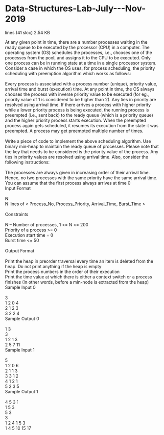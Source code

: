 # Data-Structures-Lab-July---Nov-2019
 lines (41 sloc)  2.54 KB
  
At any given point in time, there are a number processes waiting in the ready queue to be executed by the processor (CPU) in a computer. The operating system (OS) schedules the processes, i.e., chooses one of the processes from the pool, and assigns it to the CPU to be executed. Only one process can be in running state at a time in a single processor system. Consider a case in which the OS uses, for process scheduling, the priority scheduling with preemption algorithm which works as follows:<br />
<br />
Every process is associated with a process number (unique), priority value, arrival time and burst (execution) time. At any point in time, the OS always chooses the process with inverse priority value to be executed (for eg., priority value of 1 is considered to be higher than 2). Any ties in priority are resolved using arrival time. If there arrives a process with higher priority while a lower priority process is being executed, the running process is preempted (i.e., sent back) to the ready queue (which is a priority queue) and the higher priority process starts execution. When the preempted process again gets scheduled, it resumes its execution from the state it was preempted. A process may get preempted multiple number of times.<br />
<br />
Write a piece of code to implement the above scheduling algorithm. Use binary min-heap to maintain the ready queue of processes. Please note that the key that needs to be considered is the priority value of the process. Any ties in priority values are resolved using arrival time. Also, consider the following instructions:<br />
<br />
The processes are always given in increasing order of their arrival time. Hence, no two processes with the same priority have the same arrival time.<br />
You can assume that the first process always arrives at time 0<br />
Input Format<br />
<br />
N<br />
N lines of < Process_No, Process_Priority, Arrival_Time, Burst_Time ><br />
<br />
Constraints<br />
<br />
N – Number of processes, 1 <= N <= 200<br />
Priority of a process >= 0<br />
Execution start time = 0<br />
Burst time <= 50<br />
<br />
Output Format<br />
<br />
Print the heap in preorder traversal every time an item is deleted from the heap. Do not print anything if the heap is empty<br />
Print the process numbers in the order of their execution<br />
Print the time value at which there is either a context switch or a process finishes (In other words, before a min-node is extracted from the heap)<br />
Sample Input 0<br />
<br />
3<br />
1 2 0 4<br />
2 1 2 3<br />
3 2 2 4<br />
Sample Output 0<br />
<br />
1 3 <br />
3 <br />
1 2 1 3 <br />
2 5 7 11 <br />
Sample Input 1<br />
<br />
5<br />
1 2 0 6<br />
2 1 1 3<br />
3 3 1 2<br />
4 1 2 1<br />
5 2 3 5<br />
Sample Output 1<br />
<br />
4 5 3 1 <br />
1 5 3 <br />
5 3 <br />
3 <br />
1 2 4 1 5 3 <br />
1 4 5 10 15 17<br />
